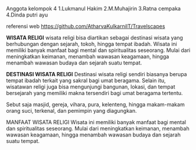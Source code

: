 Anggota kelompok 4
    1.Lukmanul Hakim
    2.M.Muhajirin
    3.Ratna cempaka
    4.Dinda putri ayu

referensi web
https://github.com/AtharvaKulkarniIT/Travelscapes

**WISATA RELIGI**
wisata religi bisa diartikan sebagai destinasi wisata yang berhubungan dengan sejarah, tokoh, hingga tempat ibadah. Wisata ini memiliki banyak manfaat bagi mental dan spiritualitas seseorang. Mulai dari meningkatkan keimanan, menambah wawasan keagamaan, hingga menambah wawasan budaya dan sejarah suatu tempat.

**DESTINASI WISATA RELIGI**
Destinasi wisata religi sendiri biasanya berupa tempat ibadah terkait yang sakral bagi umat beragama. Selain itu, wisatawan religi juga bisa mengunjungi bangunan, lokasi, dan tempat bersejarah yang memiliki makna tersendiri bagi umat beragama tertentu.

Sebut saja masjid, gereja, vihara, pura, kelenteng, hingga makam-makam orang suci, terkenal, dan pemimpin yang diagungkan.

MANFAAT WISATA RELIGI
Wisata ini memiliki banyak manfaat bagi mental dan spiritualitas seseorang. Mulai dari meningkatkan keimanan, menambah wawasan keagamaan, hingga menambah wawasan budaya dan sejarah suatu tempat.  
